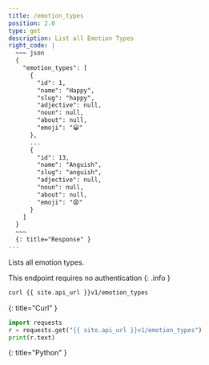 ```yaml
---
title: /emotion_types
position: 2.0
type: get
description: List all Emotion Types
right_code: |
  ~~~ json
  {
    "emotion_types": [
      {
        "id": 1,
        "name": "Happy",
        "slug": "happy",
        "adjective": null,
        "noun": null,
        "about": null,
        "emoji": "😀"
      },
      ...
      {
        "id": 13,
        "name": "Anguish",
        "slug": "anguish",
        "adjective": null,
        "noun": null,
        "about": null,
        "emoji": "😧"
      }
    ]
  }
  ~~~
  {: title="Response" }
---
```


Lists all emotion types.

This endpoint requires no authentication
{: .info }

~~~ bash
curl {{ site.api_url }}v1/emotion_types
~~~
{: title="Curl" }

~~~ python
import requests
r = requests.get("{{ site.api_url }}v1/emotion_types")
print(r.text)
~~~
{: title="Python" }
